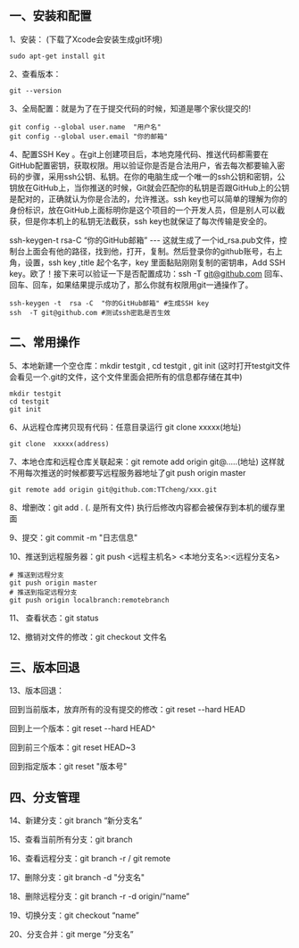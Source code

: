 ## 一、安装和配置

1、安装： (下载了Xcode会安装生成git环境)

```shell
sudo apt-get install git
```

2、查看版本：

```shell
git --version
```

3、全局配置：就是为了在于提交代码的时候，知道是哪个家伙提交的!

```shell
git config --global user.name  "用户名"
git config --global user.email "你的邮箱"
```

4、配置SSH Key  。在git上创建项目后，本地克隆代码、推送代码都需要在GitHub配置密钥，获取权限。用以验证你是否是合法用户，省去每次都要输入密码的步骤，采用ssh公钥、私钥。在你的电脑生成一个唯一的ssh公钥和密钥，公钥放在GitHub上，当你推送的时候，Git就会匹配你的私钥是否跟GitHub上的公钥是配对的，正确就认为你是合法的，允许推送。ssh  key也可以简单的理解为你的身份标识，放在GitHub上面标明你是这个项目的一个开发人员，但是别人可以截获，但是你本机上的私钥无法截获，ssh  key也就保证了每次传输是安全的。

ssh-keygen-t  rsa-C  “你的GitHub邮箱” ---   这就生成了一个id_rsa.pub文件，控制台上面会有他的路径，找到他，打开，复制。然后登录你的github账号，右上角，设置，ssh key  ,title 起个名字，key 里面黏贴刚刚复制的密钥串，Add SSH key。欧了！接下来可以验证一下是否配置成功：ssh  -T git@github.com 回车、回车、回车，如果结果提示成功了，那么你就有权限用git一通操作了。

```shell
ssh-keygen -t  rsa -C  "你的GitHub邮箱" #生成SSH key
ssh  -T git@github.com #测试ssh密匙是否生效
```

## 二、常用操作

5、本地新建一个空仓库：mkdir testgit , cd testgit , git init  (这时打开testgit文件会看见一个.git的文件，这个文件里面会把所有的信息都存储在其中)

```shell
mkdir testgit
cd testgit
git init
```

6、从远程仓库拷贝现有代码：任意目录运行 git clone  xxxxx(地址)

```shell
git clone  xxxxx(address)
```

7、本地仓库和远程仓库关联起来：git remote add origin git@.....(地址)   这样就不用每次推送的时候都要写远程服务器地址了git push origin master

```shell
git remote add origin git@github.com:TTcheng/xxx.git
```

8、增删改：git add . (. 是所有文件)  执行后修改内容都会被保存到本机的缓存里面

9、提交：git commit -m "日志信息"

10、推送到远程服务器：git push <远程主机名> <本地分支名>:<远程分支名> 

```shell
# 推送到远程分支
git push origin master
# 推送到指定远程分支
git push origin localbranch:remotebranch
```

11、 查看状态：git status

12、撤销对文件的修改：git checkout 文件名

## 三、版本回退

13、版本回退：

回到当前版本，放弃所有的没有提交的修改：git reset --hard HEAD

回到上一个版本：git reset --hard HEAD^

回到前三个版本：git reset HEAD~3

回到指定版本：git reset "版本号"

## 四、分支管理

14、新建分支：git branch “新分支名”

15、查看当前所有分支：git branch

16、查看远程分支：git branch -r  / git remote

17、删除分支：git branch -d "分支名"

18、删除远程分支：git branch -r -d origin/“name”

19、切换分支：git checkout “name”

20、分支合并：git merge “分支名”